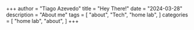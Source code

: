 +++
author = "Tiago Azevedo"
title = "Hey There!"
date = "2024-03-28"
description = "About me"
tags = [
    "about",
    "Tech",
    "home lab",
]
categories = [
    "home lab",
    "about",
]
+++
